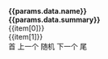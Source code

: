 <script setup>
import { ref, computed, watch } from "vue"
import { useData, useRouter } from 'vitepress'
import { StarFilled, Star } from '@element-plus/icons-vue'

import { getOtherPkgPath, getArrayRandomItem, safeJsonParse } from "@utils"
import {usePkgId} from '@hooks'

// params 是一个 Vue ref
const { params } = useData();
const { route, go } = useRouter();

const favModalLocalKey = "vitepress_game_ys_role_fav_modal"
const favLocalKey = 'vitepress_game_ys_role_fav'
const isFavModal = ref(safeJsonParse(localStorage.getItem(favModalLocalKey), false) || false)

const getFavIdListFromLocal = () => {
  const localFavIdList = safeJsonParse(localStorage.getItem(favLocalKey), [])
  return Array.isArray(localFavIdList) ? localFavIdList : []
}

const roleId = params.value.data.id
const roleInfo = params.value.data
const roleIdList = params.value.idList

const idList = ref(roleIdList);

const favIdList = ref(getFavIdListFromLocal())
const isFav = computed(() => favIdList.value.some(item => item === roleId))

const pkgId = usePkgId(idList, roleId)

const handleToggleFav = () => {
  const localFavIdList = getFavIdListFromLocal()
  if (localFavIdList.some(item => item === roleId)) {
    favIdList.value = localFavIdList.filter
  } else {
    favIdList.value = [...localFavIdList, roleId]
  }
  if (isFavModal.value) {
    idList.value = favIdList.value
  }
}

watch(isFavModal, async (newValue, oldValue) => {
  if (newValue) {
    favIdList.value = getFavIdListFromLocal()
    idList.value = favIdList.value
  } else {
    idList.value = roleIdList
  }
  localStorage.setItem(favModalLocalKey, JSON.stringify(newValue))
}, { immediate: true })


const imageUrl = computed(() => roleInfo?.avatar?.m || roleInfo.icon)
const imagesInfo = computed(() => {
  return {
    icon: roleInfo.icon,
    bg: roleInfo?.avatar?.m || roleInfo.icon,
    list: [roleInfo?.avatar?.m, roleInfo.icon].filter(Boolean)
  }
})

const handleClickRandom = () => {
  go(getOtherPkgPath(route.path, getArrayRandomItem(idList.value)))
}
const handleClickBtn = (id) => {
  go(getOtherPkgPath(route.path, id))
}
</script>



<div id="pkg-wrap" class="max-w-lg mx-auto bg-contain" :style="{backgroundImage: `url(${imagesInfo.bg})`}">
  <el-space class="w-full px-4 py-8 backdrop-blur-lg" direction="vertical" alignment="normal" >
    <div class="flex justify-center">
      <el-image
        style="width: 100px; height: 100px"
        :src="imagesInfo.icon"
        :zoom-rate="1.2"
        :max-scale="7"
        :min-scale="0.2"
        :preview-src-list="imagesInfo.list"
        show-progress
        preview-teleported
        fit="cover"
      />
    </div>
    <!--  -->
    <div class="flex justify-center">
      <ViHideSpan class="rounded-xs flex bg-neutral-100/70 mb-3 p-1.5">
        <b>{{params.data.name}}</b>
      </ViHideSpan>
    </div>
    <!--  -->
    <div class="flex justify-center" v-if="params.data.summary">
      <ViHideSpan class="rounded-xs flex bg-neutral-100/70 mb-3 p-1.5">
        <b>{{params.data.summary}}</b>
      </ViHideSpan>
    </div>
    <!--  -->
    <div class="flex flex-wrap justify-between">
      <div v-for="item in params.data.attrs" class="rounded-xs flex bg-neutral-100/70 mb-3" style="width: calc(50% - 16px)">
        <div class="bg-teal-800 text-white font-bold p-1.5 flex-none">{{item[0]}}</div>
        <ViHideDiv class="p-1.5 text-right flex-1">{{item[1]}}</ViHideDiv>
      </div>
    </div>
    <!--  -->
    <template v-if="params.data.skill">
      <div class="rounded-xs flex bg-neutral-100/70 mb-3 p-1.5 my-8 justify-center">
          <b>技能</b>
      </div>
      <div class="flex flex-wrap justify-between">
        <div v-for="item in params.data.skill" class="rounded-xs bg-neutral-100/70 mb-3 w-full">
          <ViHideDiv class="bg-teal-800 font-bold p-1.5 flex-none" unActiveClass="text-white" activeClass="text-teal-800">{{item.title}}</ViHideDiv>
          <ViHideDiv class="p-1.5 flex-1">{{item.desc}}</ViHideDiv>
        </div>
      </div>
    </template>
    <!--  -->
    <template v-if="params.data.destiny">
      <div class="rounded-xs flex bg-neutral-100/70 mb-3 p-1.5 my-8 justify-center">
          <h2>命之座</h2>
      </div>
      <div class="flex flex-wrap justify-between">
        <div v-for="item in params.data.destiny" class="rounded-xs bg-neutral-100/70 mb-3 w-full">
          <ViHideDiv class="bg-teal-800 font-bold p-1.5 flex-none" unActiveClass="text-white" activeClass="text-teal-800">
            <div v-html="item[0]"></div>
          </ViHideDiv>
          <ViHideDiv class="p-1.5 text-right flex-1">
            <div v-html="item[1]"></div>
          </ViHideDiv>
        </div>
      </div>
    </template>
  </el-space>
</div>

<el-affix target="body" position="bottom" :offset="32">
  <div class="flex items-center justify-center pt-8">
    <el-button-group size="default">
      <el-button type="primary" @click="handleClickBtn(pkgId.first)" :disabled="!pkgId.first">首</el-button>
      <el-button type="primary" @click="handleClickBtn(pkgId.prev)" :disabled="!pkgId.prev">上一个</el-button>
      <el-button type="primary" @click="handleClickRandom" :disabled="!idList.length">随机</el-button>
      <el-button type="primary" @click="handleClickBtn(pkgId.next)" :disabled="!pkgId.next">下一个</el-button>
      <el-button type="primary" @click="handleClickBtn(pkgId.last)" :disabled="!pkgId.last">尾</el-button>
      <el-button type="primary">
        <el-icon class="w-4" @click="handleToggleFav">
          <StarFilled  v-if="isFav" />
          <Star v-else />
        </el-icon>
      </el-button>
      <el-button type="primary">
        <el-switch
          v-model="isFavModal"
          inline-prompt
          :active-icon="StarFilled"
          :inactive-icon="Star"
        />
      </el-button>
    </el-button-group>
  </div>
</el-affix>